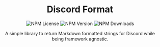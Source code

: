 <h1 align="center">
Discord Format
</h1>

<p align="center">
<img alt="NPM License" src="https://img.shields.io/npm/l/discord-fmt">
<img alt="NPM Version" src="https://img.shields.io/npm/v/discord-fmt">
<img alt="NPM Downloads" src="https://img.shields.io/npm/dm/discord-fmt">
</p>

<p align="center">
A simple library to return Markdown formatted strings for Discord while being framework agnostic.
</p>
